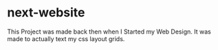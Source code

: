 # next-website
This Project was made back then when I Started my Web Design. It was made to actually text my css layout grids.
